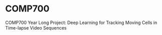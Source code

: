 # COMP700
COMP700 Year Long Project: Deep Learning for Tracking Moving Cells in Time-lapse Video Sequences

